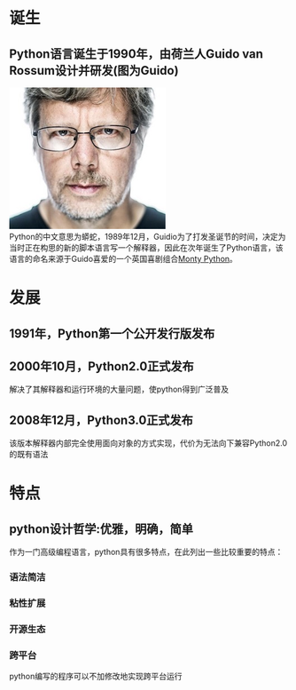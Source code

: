 # 诞生
## Python语言诞生于1990年，由荷兰人Guido van Rossum设计并研发(图为Guido)
![](Guido.jpg)  
Python的中文意思为蟒蛇，1989年12月，Guidio为了打发圣诞节的时间，决定为当时正在构思的新的脚本语言写一个解释器，因此在次年诞生了Python语言，该语言的命名来源于Guido喜爱的一个英国喜剧组合[Monty Python](https://baike.baidu.com/item/Monty%20Python/10416694?fr=aladdin)。
# 发展
## 1991年，Python第一个公开发行版发布
## 2000年10月，Python2.0正式发布
解决了其解释器和运行环境的大量问题，使python得到广泛普及
## 2008年12月，Python3.0正式发布
该版本解释器内部完全使用面向对象的方式实现，代价为无法向下兼容Python2.0的既有语法
# 特点
## python设计哲学:优雅，明确，简单
作为一门高级编程语言，python具有很多特点，在此列出一些比较重要的特点：
### 语法简洁
### 粘性扩展
### 开源生态
### 跨平台 
python编写的程序可以不加修改地实现跨平台运行
